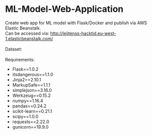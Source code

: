 # ML-Model-Web-Application
Create web app for ML model with Flask/Docker and publish via AWS Elastic Beanstalk.
<br>
Can be accessed via: http://leijtenss-hacktid.eu-west-1.elasticbeanstalk.com/
<br><br>
Dataset: 
<br><br>
Requirements:
<br>
* Flask==1.0.2
* itsdangerous==1.1.0
* Jinja2==2.10.1
* MarkupSafe==1.1.1
* simplejson==3.16.0
* Werkzeug==0.15.2
* numpy==1.16.4
* pandas==0.24.2
* scikit-learn==0.21.1
* scipy==1.0.0
* requests==2.22.0
* gunicorn==19.9.0
